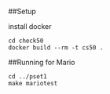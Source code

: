 ##Setup

install docker
```
cd check50
docker build --rm -t cs50 .
```

##Running for Mario
```
cd ../pset1
make mariotest
```
